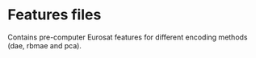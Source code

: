 # Features files

Contains pre-computer Eurosat features for different encoding methods (dae, rbmae and pca).
